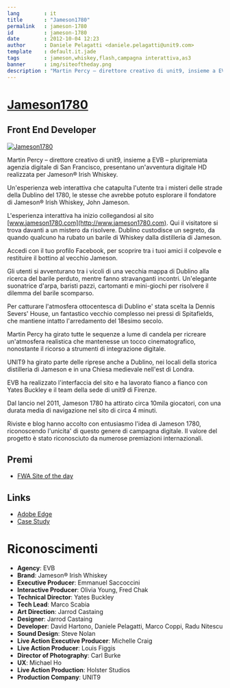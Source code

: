 ```yaml
---
lang        : it
title       : "Jameson1780"
permalink   : jameson-1780
id          : jameson-1780
date        : 2012-10-04 12:23
author      : Daniele Pelagatti <daniele.pelagatti@unit9.com>
template    : default.it.jade
tags        : jameson,whiskey,flash,campagna interattiva,as3
banner      : img/siteoftheday.png
description : "Martin Percy – direttore creativo di unit9, insieme a EVB – pluripremiata agenzia digitale di San Francisco, presentano un'avventura digitale HD realizzata per Jameson® Irish Whiskey."
---
```


# [Jameson1780](http://www.unit9.com/project/jameson1780) #
## Front End Developer ##

[ ![](#{base}img/jameson1780.jpg "Jameson1780") ](http://www.unit9.com/project/jameson1780)

Martin Percy – direttore creativo di unit9, insieme a EVB – pluripremiata agenzia digitale di San Francisco, presentano un'avventura digitale HD realizzata per Jameson® Irish Whiskey. 

Un'esperienza web interattiva che catapulta l'utente tra i misteri delle strade della Dublino del 1780, le stesse che avrebbe potuto esplorare il fondatore di Jameson® Irish Whiskey, John Jameson. 

L'esperienza interattiva ha inizio collegandosi al sito [www.jameson1780.com](http://www.jameson1780.com). Qui il visitatore si trova davanti a un mistero da risolvere. Dublino custodisce un segreto, da quando qualcuno ha rubato un barile di Whiskey dalla distilleria di Jameson. 

Accedi con il tuo profilo Facebook, per scoprire tra i tuoi amici il colpevole e restituire il bottino al vecchio Jameson. 

Gli utenti si avventurano tra i vicoli di una vecchia mappa di Dublino alla ricerca del barile perduto, mentre fanno stravanganti incontri. Un'elegante suonatrice d'arpa, baristi pazzi, cartomanti e mini-giochi per risolvere il dilemma del barile scomparso.

Per catturare l'atmosfera ottocentesca di Dublino e' stata scelta la Dennis Severs' House, un fantastico vecchio complesso nei pressi di Spitafields, che mantiene intatto l'arredamento del 18esimo secolo. 

Martin Percy ha girato tutte le sequenze a lume di candela per ricreare un'atmosfera realistica che mantenesse un tocco cinematografico, nonostante il ricorso a strumenti di integrazione digitale. 

UNIT9 ha girato parte delle riprese anche a Dublino, nei locali della storica distilleria di Jameson e in una Chiesa medievale nell'est di Londra. 

EVB ha realizzato l'interfaccia del sito e ha lavorato fianco a fianco con Yates Buckley e il team della sede di unit9 di Firenze. 

Dal lancio nel 2011, Jameson 1780 ha attirato circa 10mila giocatori, con una durata media di navigazione nel sito di circa 4 minuti. 

Riviste e blog hanno accolto con entusiasmo l'idea di Jameson 1780, riconoscendo l'unicita' di questo genere di campagna digitale. Il valore del progetto è stato riconosciuto da numerose premiazioni internazionali.

## Premi ##
 * [FWA Site of the day](http://www.thefwa.com/site/jameson-1780)

## Links ##
 * [Adobe Edge](http://www.adobe.com/inspire/2012/02/edge-of-flash.html)
 * [Case Study](http://www.youtube.com/watch?v=UbpJMWhsmkQ)

# Riconoscimenti #

 * **Agency**: EVB
 * **Brand**: Jameson® Irish Whiskey
 * **Executive Producer**: Emmanuel Saccoccini
 * **Interactive Producer**: Olivia Young, Fred Chak
 * **Technical Director**: Yates Buckley
 * **Tech Lead**: Marco Scabia
 * **Art Direction**: Jarrod Castaing
 * **Designer**: Jarrod Castaing
 * **Developer**: David Hartono, Daniele Pelagatti, Marco Coppi, Radu Nitescu
 * **Sound Design**: Steve Nolan
 * **Live Action Executive Producer**: Michelle Craig
 * **Live Action Producer**: Louis Figgis
 * **Director of Photography**: Carl Burke
 * **UX**: Michael Ho
 * **Live Action Production**: Holster Studios
 * **Production Company**: UNIT9

